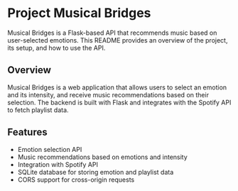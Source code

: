 # Project Musical Bridges

Musical Bridges is a Flask-based API that recommends music based on user-selected emotions. This README provides an overview of the project, its setup, and how to use the API.

## Overview

Musical Bridges is a web application that allows users to select an emotion and its intensity, and receive music recommendations based on their selection. The backend is built with Flask and integrates with the Spotify API to fetch playlist data.

## Features

- Emotion selection API
- Music recommendations based on emotions and intensity
- Integration with Spotify API
- SQLite database for storing emotion and playlist data
- CORS support for cross-origin requests
